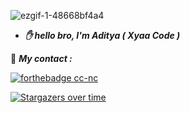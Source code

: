 ![ezgif-1-48668bf4a4](https://user-images.githubusercontent.com/109187416/180635513-95d47962-4b6c-4a30-9a0f-13fc3a6efba4.gif)

- ***✋ hello bro, I'm Aditya ( ___Xyaa Code___ )***

👥 ***My contact :***


[![forthebadge cc-nc](https://img.shields.io/badge/WhatsApp-25D366?style=for-the-badge&logo=whatsapp&logoColor=white)](https://wa.me/+16143244921)


[![Stargazers over time](https://starchart.cc/Naereen/badges.svg)](https://starchart.cc/Naereen/badges)

